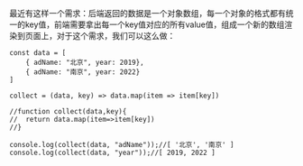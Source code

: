 
最近有这样一个需求：后端返回的数据是一个对象数组，每一个对象的格式都有统一的key值，前端需要拿出每一个key值对应的所有value值，组成一个新的数组渲染到页面上，对于这个需求，我们可以这么做：

```
const data = [
    { adName: "北京", year: 2019},
    { adName: "南京", year: 2022}
]

collect = (data, key) => data.map(item => item[key])

//function collect(data,key){
//	return data.map(item=>item[key])
//}

console.log(collect(data, "adName"));//[ '北京', '南京' ]
console.log(collect(data, "year"));//[ 2019, 2022 ]
```